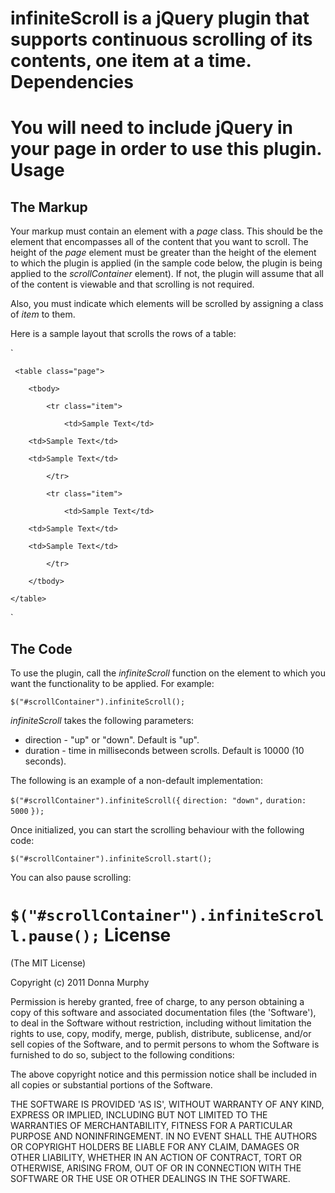infiniteScroll is a jQuery plugin that supports continuous scrolling of its contents, one item at a time.
Dependencies
============
You will need to include jQuery in your page in order to use this plugin.
Usage
=====
The Markup
----------
Your markup must contain an element with a *page* class. This should be the element that encompasses all of the content that you want to scroll. The height of the *page* element must be greater than the height of the element to which the plugin is applied (in the sample code below, the plugin is being applied to the *scrollContainer* element). If not, the plugin will assume that all of the content is viewable and that scrolling is not required.

Also, you must indicate which elements will be scrolled by assigning a class of *item* to them.

Here is a sample layout that scrolls the rows of a table:

`
<div id="scrollContainer">

     <table class="page">

        <tbody>

            <tr class="item">

                <td>Sample Text</td>

		<td>Sample Text</td>

		<td>Sample Text</td>

            </tr>

            <tr class="item">

                <td>Sample Text</td>

		<td>Sample Text</td>

		<td>Sample Text</td>

            </tr>

        </tbody>

    </table>

</div>
`

The Code
--------
To use the plugin, call the *infiniteScroll* function on the element to which you want the functionality to be applied. For example:

`$("#scrollContainer").infiniteScroll();`

*infiniteScroll* takes the following parameters:

* direction - "up" or "down". Default is "up".
* duration - time in milliseconds between scrolls. Default is 10000 (10 seconds).

The following is an example of a non-default implementation:

`$("#scrollContainer").infiniteScroll({`
    `direction: "down",`
    `duration: 5000`
`});`

Once initialized, you can start the scrolling behaviour with the following code:

`$("#scrollContainer").infiniteScroll.start();`

You can also pause scrolling:

`$("#scrollContainer").infiniteScroll.pause();`
License
=======
(The MIT License)

Copyright (c) 2011 Donna Murphy

Permission is hereby granted, free of charge, to any person obtaining a copy of this software and associated documentation files (the 'Software'), to deal in the Software without restriction, including without limitation the rights to use, copy, modify, merge, publish, distribute, sublicense, and/or sell copies of the Software, and to permit persons to whom the Software is furnished to do so, subject to the following conditions:

The above copyright notice and this permission notice shall be included in all copies or substantial portions of the Software.

THE SOFTWARE IS PROVIDED 'AS IS', WITHOUT WARRANTY OF ANY KIND, EXPRESS OR IMPLIED, INCLUDING BUT NOT LIMITED TO THE WARRANTIES OF MERCHANTABILITY, FITNESS FOR A PARTICULAR PURPOSE AND NONINFRINGEMENT. IN NO EVENT SHALL THE AUTHORS OR COPYRIGHT HOLDERS BE LIABLE FOR ANY CLAIM, DAMAGES OR OTHER LIABILITY, WHETHER IN AN ACTION OF CONTRACT, TORT OR OTHERWISE, ARISING FROM, OUT OF OR IN CONNECTION WITH THE SOFTWARE OR THE USE OR OTHER DEALINGS IN THE SOFTWARE.